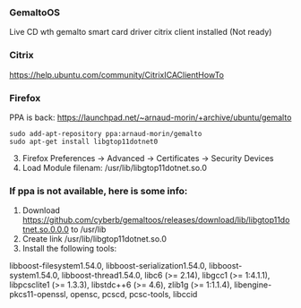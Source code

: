 ### GemaltoOS

Live CD wth gemalto smart card driver citrix client installed (Not ready)

### Citrix

https://help.ubuntu.com/community/CitrixICAClientHowTo

### Firefox

PPA is back: https://launchpad.net/~arnaud-morin/+archive/ubuntu/gemalto
```
sudo add-apt-repository ppa:arnaud-morin/gemalto
sudo apt-get install libgtop11dotnet0
```

3. Firefox Preferences -> Advanced -> Certificates -> Security Devices
4. Load Module filenam: /usr/lib/libgtop11dotnet.so.0

### If ppa is not available, here is some info:

1. Download https://github.com/cyberb/gemaltoos/releases/download/lib/libgtop11dotnet.so.0.0.0 to /usr/lib
2. Create link /usr/lib/libgtop11dotnet.so.0
3. Install the following tools:

libboost-filesystem1.54.0, libboost-serialization1.54.0, libboost-system1.54.0, libboost-thread1.54.0, libc6 (>= 2.14), libgcc1 (>= 1:4.1.1), libpcsclite1 (>= 1.3.3), libstdc++6 (>= 4.6), zlib1g (>= 1:1.1.4), libengine-pkcs11-openssl, opensc, pcscd, pcsc-tools, libccid
